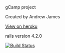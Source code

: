 gCamp project

Created by Andrew James

[View on heroku](https://mysterious-fjord-5052.herokuapp.com)

rails version 4.2.0

[![Build Status](https://travis-ci.org/andrewpjames13/gCamp-Andrew-James.svg?branch=master)](https://travis-ci.org/andrewpjames13/gCamp-Andrew-James)
